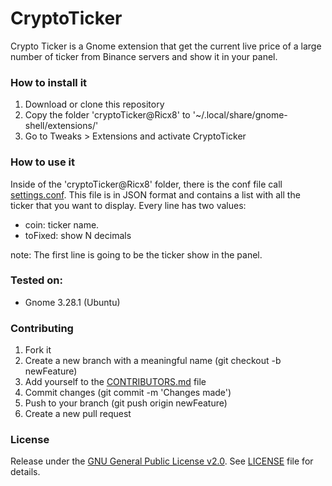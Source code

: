 # CryptoTicker
Crypto Ticker is a Gnome extension that get the current live price of a large number of ticker from Binance servers and show it in your panel.

### How to install it
1. Download or clone this repository
2. Copy the folder 'cryptoTicker@Ricx8' to '~/.local/share/gnome-shell/extensions/'
3. Go to Tweaks > Extensions and activate CryptoTicker

### How to use it
Inside of the 'cryptoTicker@Ricx8' folder, there is the conf file call [settings.conf](cryptoTicker@Ricx8/settings.conf). This file is in JSON format and contains a list with all the ticker that you want to display. Every line has two values:
- coin: ticker name.
- toFixed: show N decimals

note: The first line is going to be the ticker show in the panel.

### Tested on:
- Gnome 3.28.1 (Ubuntu)

### Contributing
1. Fork it
2. Create a new branch with a meaningful name (git checkout -b newFeature)
3. Add yourself to the [CONTRIBUTORS.md](CONTRIBUTORS.md
) file
4. Commit changes (git commit -m 'Changes made')
5. Push to your branch (git push origin newFeature)
6. Create a new pull request


### License
Release under the [GNU General Public License v2.0](https://www.gnu.org/licenses/old-licenses/gpl-2.0.en.html). See [LICENSE](LICENSE) file for details.
